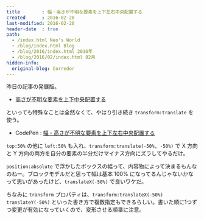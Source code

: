 ```yaml
---
title        : 幅・高さが不明な要素を上下左右中央配置する
created      : 2016-02-20
last-modified: 2016-02-20
header-date  : true
path:
  - /index.html Neo's World
  - /blog/index.html Blog
  - /blog/2016/index.html 2016年
  - /blog/2016/02/index.html 02月
hidden-info:
  original-blog: Corredor
---
```


昨日の記事の発展版。

- [高さが不明な要素を上下中央配置する](19-01.html)

といっても特殊なことは全然なくて、やはり引き続き `transform:translate` を使う。

- CodePen : [幅・高さが不明な要素を上下左右中央配置する](http://codepen.io/Neos21/pen/zrQWQo/)

`top:50%` の他に `left:50%` も入れ、`transform:translate(-50%, -50%)` で X 方向と Y 方向の両方を自分の要素の半分だけマイナス方向にズラしてやるだけ。

`position:absolute` で浮かしたボックスの幅って、内容物によって決まるもんなのねー。ブロックモデルだと思って幅は基本 100% になってるんじゃないかなって思いがあったけど、`translateX(-50%)` で良いワケだ。

ちなみに `transform` プロパティは、`transform:translateX(-50%) translateY(-50%)` といった書き方で複数指定もできるらしい。書いた順に1つずつ変更が有効になっていくので、変形させる順番に注意。
